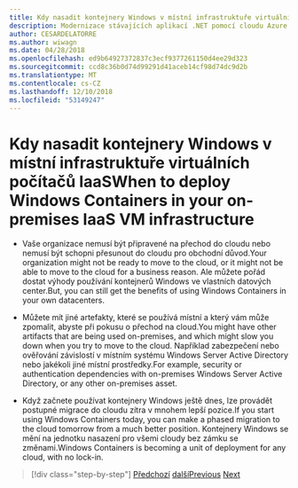 ```yaml
---
title: Kdy nasadit kontejnery Windows v místní infrastruktuře virtuálních počítačů IaaS
description: Modernizace stávajících aplikací .NET pomocí cloudu Azure a Windows kontejnery | Kdy nasadit kontejnery Windows v místní infrastruktuře virtuálních počítačů IaaS
author: CESARDELATORRE
ms.author: wiwagn
ms.date: 04/28/2018
ms.openlocfilehash: ed9b64927372837c3ecf9377261150d4ee29d323
ms.sourcegitcommit: ccd8c36b0d74d99291d41aceb14cf98d74dc9d2b
ms.translationtype: MT
ms.contentlocale: cs-CZ
ms.lasthandoff: 12/10/2018
ms.locfileid: "53149247"
---
```

# <a name="when-to-deploy-windows-containers-in-your-on-premises-iaas-vm-infrastructure"></a><span data-ttu-id="31929-103">Kdy nasadit kontejnery Windows v místní infrastruktuře virtuálních počítačů IaaS</span><span class="sxs-lookup"><span data-stu-id="31929-103">When to deploy Windows Containers in your on-premises IaaS VM infrastructure</span></span>

-   <span data-ttu-id="31929-104">Vaše organizace nemusí být připravené na přechod do cloudu nebo nemusí být schopni přesunout do cloudu pro obchodní důvod.</span><span class="sxs-lookup"><span data-stu-id="31929-104">Your organization might not be ready to move to the cloud, or it might not be able to move to the cloud for a business reason.</span></span> <span data-ttu-id="31929-105">Ale můžete pořád dostat výhody používání kontejnerů Windows ve vlastních datových center.</span><span class="sxs-lookup"><span data-stu-id="31929-105">But, you can still get the benefits of using Windows Containers in your own datacenters.</span></span>

-   <span data-ttu-id="31929-106">Můžete mít jiné artefakty, které se používá místní a který vám může zpomalit, abyste při pokusu o přechod na cloud.</span><span class="sxs-lookup"><span data-stu-id="31929-106">You might have other artifacts that are being used on-premises, and which might slow you down when you try to move to the cloud.</span></span> <span data-ttu-id="31929-107">Například zabezpečení nebo ověřování závislostí v místním systému Windows Server Active Directory nebo jakékoli jiné místní prostředky.</span><span class="sxs-lookup"><span data-stu-id="31929-107">For example, security or authentication dependencies with on-premises Windows Server Active Directory, or any other on-premises asset.</span></span>

-   <span data-ttu-id="31929-108">Když začnete používat kontejnery Windows ještě dnes, lze provádět postupné migrace do cloudu zítra v mnohem lepší pozice.</span><span class="sxs-lookup"><span data-stu-id="31929-108">If you start using Windows Containers today, you can make a phased migration to the cloud tomorrow from a much better position.</span></span> <span data-ttu-id="31929-109">Kontejnery Windows se mění na jednotku nasazení pro všemi cloudy bez zámku se změnami.</span><span class="sxs-lookup"><span data-stu-id="31929-109">Windows Containers is becoming a unit of deployment for any cloud, with no lock-in.</span></span>

>[!div class="step-by-step"]
><span data-ttu-id="31929-110">[Předchozí](when-not-to-deploy-to-windows-containers.md)
>[další](when-to-deploy-windows-containers-to-azure-vms-iaas-cloud.md)</span><span class="sxs-lookup"><span data-stu-id="31929-110">[Previous](when-not-to-deploy-to-windows-containers.md)
[Next](when-to-deploy-windows-containers-to-azure-vms-iaas-cloud.md)</span></span>